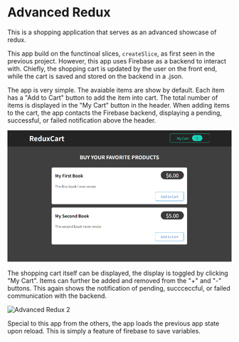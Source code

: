 # Advanced Redux

This is a shopping application that serves as an advanced showcase of redux.

This app build on the functinoal slices, ``createSlice``, as first seen in the previous project. However, this app uses Firebase as a backend to interact with. Chiefly, the shopping cart is updated by the user on the front end, while the cart is saved and stored on the backend in a .json.

The app is very simple. The avaiable items are show by default. Each item has a "Add to Cart" button to add the item into cart. The total number of items is displayed in the "My Cart" button in the header. When adding items to the cart, the app contacts the Firebase backend, displaying a pending, successful, or failed notification above the header. 

![Advanced Redux 1](https://github.com/cgrundman/react-learning/blob/main/images/redux_adv_1.png)

The shopping cart itself can be displayed, the display is toggled by clicking "My Cart". Items can further be added and removed from the "+" and "-" buttons. This again shows the notification of pending, succceccful, or failed communication with the backend.

![Advanced Redux 2](https://github.com/cgrundman/react-learning/blob/main/images/redu_adv_2.png)

Special to this app from the others, the app loads the previous app state upon reload. This is simply a feature of firebase to save variables.